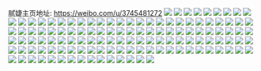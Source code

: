 腻婕主页地址: https://weibo.com/u/3745481272 
![](https://wx4.sinaimg.cn/mw2000/df3f8238ly1h8v626k5g3j20u0140dmp.jpg) 
![](https://wx4.sinaimg.cn/mw2000/df3f8238ly1h8v6276m40j20u0140wks.jpg) 
![](https://wx4.sinaimg.cn/mw2000/df3f8238ly1h8ta3hexjqj20zn1q8qfa.jpg) 
![](https://wx4.sinaimg.cn/mw2000/df3f8238ly1h8t9wf5nbrj21cg1slh2v.jpg) 
![](https://wx4.sinaimg.cn/mw2000/df3f8238ly1h8n1b6x86lj20u0140tgs.jpg) 
![](https://wx4.sinaimg.cn/mw2000/df3f8238ly1h8n1b52qrij20u0140wmq.jpg) 
![](https://wx4.sinaimg.cn/mw2000/df3f8238ly1h8n1b5tt3mj20u0140wmm.jpg) 
![](https://wx4.sinaimg.cn/mw2000/df3f8238ly1h8htow7q8uj20u01sx10z.jpg) 
![](https://wx4.sinaimg.cn/mw2000/df3f8238ly1h89tqhf8woj20u0140gpg.jpg) 
![](https://wx4.sinaimg.cn/mw2000/df3f8238ly1h89tqjfek4j213o0u045t.jpg) 
![](https://wx4.sinaimg.cn/mw2000/df3f8238ly1h89tqisf2fj20u01407c6.jpg) 
![](https://wx4.sinaimg.cn/mw2000/df3f8238ly1h89tqhw191j20km0rhdim.jpg) 
![](https://wx4.sinaimg.cn/mw2000/df3f8238ly1h89tqjpdgkj20kg0sg76j.jpg) 
![](https://wx4.sinaimg.cn/mw2000/df3f8238ly1h89ir2eqvlj20zm0e675d.jpg) 
![](https://wx4.sinaimg.cn/mw2000/df3f8238ly1h86t5emg2mj20tz0tnwhs.jpg) 
![](https://wx4.sinaimg.cn/mw2000/df3f8238ly1h84xn527kyj20u01614bk.jpg) 
![](https://wx4.sinaimg.cn/mw2000/df3f8238ly1h84xn3rq4lj20u015hk4q.jpg) 
![](https://wx4.sinaimg.cn/mw2000/df3f8238ly1h83muw134sj216o1kwwve.jpg) 
![](https://wx4.sinaimg.cn/mw2000/df3f8238ly1h80gkn2ezcj20zo0regng.jpg) 
![](https://wx4.sinaimg.cn/mw2000/df3f8238ly1h807r2bfofj20u00u041n.jpg) 
![](https://wx4.sinaimg.cn/mw2000/df3f8238ly1h7y6wrsubnj20u01sxwhh.jpg) 
![](https://wx4.sinaimg.cn/mw2000/df3f8238ly1h7xi2813ugj20yi0tojtb.jpg) 
![](https://wx4.sinaimg.cn/mw2000/df3f8238ly1h7wzzgbvcdj20tz0uejui.jpg) 
![](https://wx4.sinaimg.cn/mw2000/df3f8238ly1h7wr8bkngfj20uh0r340h.jpg) 
![](https://wx4.sinaimg.cn/mw2000/df3f8238ly1h7wr60ibcxj21sc2dsnpd.jpg) 
![](https://wx4.sinaimg.cn/mw2000/df3f8238ly1h7wr5zskqaj20ow0x6tix.jpg) 
![](https://wx4.sinaimg.cn/mw2000/df3f8238ly1h7qsg2p1haj20zo196gv7.jpg) 
![](https://wx4.sinaimg.cn/mw2000/df3f8238ly1h7neuwei5vj20zn1bwjxn.jpg) 
![](https://wx4.sinaimg.cn/mw2000/df3f8238ly1h7kur77jzgj20yi0to76q.jpg) 
![](https://wx4.sinaimg.cn/mw2000/df3f8238ly1h7j2ru81vbj215j1ku17l.jpg) 
![](https://wx4.sinaimg.cn/mw2000/df3f8238ly1h7j2ruzcz4j20zo0y2ql8.jpg) 
![](https://wx4.sinaimg.cn/mw2000/df3f8238ly1h7j2rvmqu0j22c0340e82.jpg) 
![](https://wx4.sinaimg.cn/mw2000/df3f8238ly1h7hf15ze05j20u01ditax.jpg) 
![](https://wx4.sinaimg.cn/mw2000/df3f8238ly1h7gg9c5nh7j20vy0f6dgr.jpg) 
![](https://wx4.sinaimg.cn/mw2000/df3f8238ly1h7eiljntrdj20u011cad4.jpg) 
![](https://wx4.sinaimg.cn/mw2000/df3f8238ly1h7eilkwx3qj20u0146407.jpg) 
![](https://wx4.sinaimg.cn/mw2000/df3f8238ly1h7eillmawij20u01b6tby.jpg) 
![](https://wx4.sinaimg.cn/mw2000/df3f8238ly1h7ak9jby33j20u01407cp.jpg) 
![](https://wx4.sinaimg.cn/mw2000/df3f8238ly1h6y0io4jggj20u0140q4p.jpg) 
![](https://wx4.sinaimg.cn/mw2000/df3f8238ly1h6y0ip9gnjj20u0141dpd.jpg) 
![](https://wx4.sinaimg.cn/mw2000/df3f8238ly1h6y0iq41okj20u0140afg.jpg) 
![](https://wx4.sinaimg.cn/mw2000/df3f8238ly1h6tmlgfycgj20zo1bk7go.jpg) 
![](https://wx4.sinaimg.cn/mw2000/df3f8238ly1h6tmlgtd19j20zo1bktib.jpg) 
![](https://wx4.sinaimg.cn/mw2000/df3f8238ly1h6segs31pvj20yd19tqek.jpg) 
![](https://wx4.sinaimg.cn/mw2000/df3f8238ly1h6sdrirnigj216o1kwwzq.jpg) 
![](https://wx4.sinaimg.cn/mw2000/df3f8238ly1h6sdrhvxh1j20zo1bkk3r.jpg) 
![](https://wx4.sinaimg.cn/mw2000/df3f8238ly1h6sdrnerqqj22dc35s4qr.jpg) 
![](https://wx4.sinaimg.cn/mw2000/df3f8238ly1h6kxz6ulewj20u01400v7.jpg) 
![](https://wx4.sinaimg.cn/mw2000/df3f8238ly1h6jtth9amyj20tb0oxgm0.jpg) 
![](https://wx4.sinaimg.cn/mw2000/df3f8238ly1h6j04f5oelj20u01sx0vh.jpg) 
![](https://wx4.sinaimg.cn/mw2000/df3f8238ly1h6gz59nhqaj20uk1p544d.jpg) 
![](https://wx4.sinaimg.cn/mw2000/df3f8238ly1h6gz5a7hirj20u81prgnh.jpg) 
![](https://wx4.sinaimg.cn/mw2000/df3f8238ly1h6grzdj5z0j20u01400x8.jpg) 
![](https://wx4.sinaimg.cn/mw2000/df3f8238ly1h6grze77hij20u01n844o.jpg) 
![](https://wx4.sinaimg.cn/mw2000/df3f8238ly1h6grzdstn3j20ux0hr3yr.jpg) 
![](https://wx4.sinaimg.cn/mw2000/df3f8238ly1h6fa3s4tzej20u01digoq.jpg) 
![](https://wx4.sinaimg.cn/mw2000/df3f8238ly1h6eh9yhqwxj20u0106wjv.jpg) 
![](https://wx4.sinaimg.cn/mw2000/df3f8238ly1h6d4hs60o9j20u01sx7ff.jpg) 
![](https://wx4.sinaimg.cn/mw2000/df3f8238ly1h69r793iurj20ha0i8wi4.jpg) 
![](https://wx4.sinaimg.cn/mw2000/df3f8238ly1h65gwcqhjmj20u01sxk07.jpg) 
![](https://wx4.sinaimg.cn/mw2000/df3f8238ly1h65gtbqmxvj20hr0hrta5.jpg) 
![](https://wx4.sinaimg.cn/mw2000/df3f8238ly1h64ypxpzc0j20zo256ka9.jpg) 
![](https://wx4.sinaimg.cn/mw2000/df3f8238ly1h649nn9dkpj20zj24xgov.jpg) 
![](https://wx4.sinaimg.cn/mw2000/df3f8238ly1h6413fz0xwj20v80u076z.jpg) 
![](https://wx4.sinaimg.cn/mw2000/df3f8238ly1h60shfft5bj20u0140t9u.jpg) 
![](https://wx4.sinaimg.cn/mw2000/df3f8238ly1h60shg5u0sj20u014074k.jpg) 
![](https://wx4.sinaimg.cn/mw2000/df3f8238ly1h60shjsznsj20u01403zl.jpg) 
![](https://wx4.sinaimg.cn/mw2000/df3f8238ly1h60shig1evj20u014043d.jpg) 
![](https://wx4.sinaimg.cn/mw2000/df3f8238ly1h60she2x96j20u01400t7.jpg) 
![](https://wx4.sinaimg.cn/mw2000/df3f8238ly1h60shlk95uj20u013y44g.jpg) 
![](https://wx4.sinaimg.cn/mw2000/df3f8238ly1h5zl41usxdj21401iqkbl.jpg) 
![](https://wx4.sinaimg.cn/mw2000/df3f8238ly1h5zl42hyhcj223032uqpy.jpg) 
![](https://wx4.sinaimg.cn/mw2000/df3f8238ly1h5zl42x40aj20zk1bedje.jpg) 
![](https://wx4.sinaimg.cn/mw2000/df3f8238ly1h5zl43hmg0j22c03401k3.jpg) 
![](https://wx4.sinaimg.cn/mw2000/df3f8238ly1h5zh3wcvkdj20u01400x3.jpg) 
![](https://wx4.sinaimg.cn/mw2000/df3f8238ly1h5z7uz3nynj20u01hc763.jpg) 
![](https://wx4.sinaimg.cn/mw2000/df3f8238ly1h5xvrk09kqj21sg0u0ds9.jpg) 
![](https://wx4.sinaimg.cn/mw2000/df3f8238ly1h5rjyc8656j20zk1681kx.jpg) 
![](https://wx4.sinaimg.cn/mw2000/df3f8238ly1h5rjybfw7lj20zk16j1kx.jpg) 
![](https://wx4.sinaimg.cn/mw2000/df3f8238ly1h5rjol6dbkj20zo1bkqdn.jpg) 
![](https://wx4.sinaimg.cn/mw2000/df3f8238ly1h5rg63cwddj22c0340qv5.jpg) 
![](https://wx4.sinaimg.cn/mw2000/df3f8238ly1h5rg6149hsj22c03407wh.jpg) 
![](https://wx4.sinaimg.cn/mw2000/df3f8238ly1h5rg62eil9j21pd2rltyy.jpg) 
![](https://wx4.sinaimg.cn/mw2000/df3f8238ly1h5rg61ut6aj22c0340e81.jpg) 
![](https://wx4.sinaimg.cn/mw2000/df3f8238ly1h5rg607qatj225s2vqkjl.jpg) 
![](https://wx4.sinaimg.cn/mw2000/df3f8238ly1h5qfml013vj20zo256gyn.jpg) 
![](https://wx4.sinaimg.cn/mw2000/df3f8238ly1h5q9vt7eijj20u014078v.jpg) 
![](https://wx4.sinaimg.cn/mw2000/df3f8238ly1h5q9vusd8wj20u0140jz1.jpg) 
![](https://wx4.sinaimg.cn/mw2000/df3f8238ly1h5q9vtsv0zj20u0140wku.jpg) 
![](https://wx4.sinaimg.cn/mw2000/df3f8238ly1h5o3ub36djj20u0140jys.jpg) 
![](https://wx4.sinaimg.cn/mw2000/df3f8238ly1h5o3ubopdnj20u0140n4k.jpg) 
![](https://wx4.sinaimg.cn/mw2000/df3f8238ly1h5o3ucr9fkj20u0140aia.jpg) 
![](https://wx4.sinaimg.cn/mw2000/df3f8238ly1h5hwj3k11dj20zo1bk7ii.jpg) 
![](https://wx4.sinaimg.cn/mw2000/df3f8238ly1h5hwj1ff7rj20zo1bkh0c.jpg) 
![](https://wx4.sinaimg.cn/mw2000/df3f8238ly1h5hwj4471ej20u01hcann.jpg) 
![](https://wx4.sinaimg.cn/mw2000/df3f8238ly1h5hwj4v56qj2178178avy.jpg) 
![](https://wx4.sinaimg.cn/mw2000/df3f8238ly1h5fkhgpl9qj20u00zitay.jpg) 
![](https://wx4.sinaimg.cn/mw2000/df3f8238ly1h53d0bi6rjj20zo1bkqhy.jpg) 
![](https://wx4.sinaimg.cn/mw2000/df3f8238ly1h53d0hfy5tj20zo1bkk2a.jpg) 
![](https://wx4.sinaimg.cn/mw2000/df3f8238ly1h53d0ak3k1j20zo1bkqhu.jpg) 
![](https://wx4.sinaimg.cn/mw2000/df3f8238ly1h53d0itufrj20zo1bkx2o.jpg) 
![](https://wx4.sinaimg.cn/mw2000/df3f8238ly1h53d0ffg0gj22dc35snpf.jpg) 
![](https://wx4.sinaimg.cn/mw2000/df3f8238ly1h53d156lhtj20u0108wog.jpg) 
![](https://wx4.sinaimg.cn/mw2000/df3f8238ly1h53d26no22j20u017w45x.jpg) 
![](https://wx4.sinaimg.cn/mw2000/df3f8238ly1h53d1yte0fj20zo1bkjyi.jpg) 
![](https://wx4.sinaimg.cn/mw2000/df3f8238ly1h4sfut4l6gj20zo1bk1kx.jpg) 
![](https://wx4.sinaimg.cn/mw2000/df3f8238ly1h4sfuq4pc9j20zo1bk1kx.jpg) 
![](https://wx4.sinaimg.cn/mw2000/df3f8238ly1h4sfuro8xyj20zo1bkx4o.jpg) 
![](https://wx4.sinaimg.cn/mw2000/df3f8238ly1h4fyy5lsprj20xz19bnby.jpg) 
![](https://wx4.sinaimg.cn/mw2000/df3f8238ly1h4fyy5wnwkj20yq1a0k59.jpg) 
![](https://wx4.sinaimg.cn/mw2000/df3f8238ly1h4fyy6hjzdj20xk1bk7m9.jpg) 
![](https://wx4.sinaimg.cn/mw2000/006ErrC6gy1h904v683fvj31sc2dsnpd.jpg) 
![](https://wx4.sinaimg.cn/mw2000/006ErrC6gy1h904vatv4yj30wi1yc4qp.jpg) 
![](https://wx4.sinaimg.cn/mw2000/006ErrC6gy1h904uy1h9aj32b512zhdt.jpg) 
![](https://wx4.sinaimg.cn/mw2000/006ErrC6gy1h904v2a6t2j32yo1o0b2a.jpg) 
![](https://wx4.sinaimg.cn/mw2000/006ErrC6gy1h904v4qiigj32yo1da4qq.jpg) 
![](https://wx4.sinaimg.cn/mw2000/006ErrC6gy1h904uyqe6lj31sc2dshdt.jpg) 
![](https://wx4.sinaimg.cn/mw2000/006ErrC6ly1h8wa9l4qd2j32c0340qv6.jpg) 
![](https://wx4.sinaimg.cn/mw2000/006ErrC6ly1h8wa9nm75ij32c03404qt.jpg) 
![](https://wx4.sinaimg.cn/mw2000/006ErrC6ly1h8wa9ph9epj33402c04qr.jpg) 
![](https://wx4.sinaimg.cn/mw2000/006ErrC6ly1h8wa9qk81gj33402c01ky.jpg) 
![](https://wx4.sinaimg.cn/mw2000/006ErrC6ly1h8wa9rktvej31sc2dsx6p.jpg) 
![](https://wx4.sinaimg.cn/mw2000/006ErrC6ly1h8wa9j9f15j33402c0e82.jpg) 
![](https://wx4.sinaimg.cn/mw2000/006ErrC6ly1h8ckruewigj31md2011hm.jpg) 
